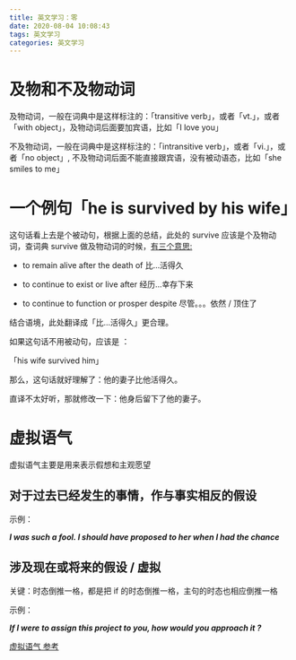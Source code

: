 ```yaml
---
title: 英文学习：零
date: 2020-08-04 10:08:43
tags: 英文学习
categories: 英文学习
---
```


# 及物和不及物动词

及物动词，一般在词典中是这样标注的：「transitive verb」，或者「vt.」，或者「with object」，及物动词后面要加宾语，比如「I love you」

不及物动词，一般在词典中是这样标注的：「intransitive verb」，或者「vi.」，或者「no object」, 不及物动词后面不能直接跟宾语，没有被动语态，比如「she smiles to me」

# 一个例句「he is survived by his wife」

这句话看上去是个被动句，根据上面的总结，此处的 survive 应该是个及物动词，查词典 survive 做及物动词的时候，[有三个意思:](https://www.merriam-webster.com/dictionary/survive)

+ to remain alive after the death of  比...活得久

+ to continue to exist or live after  经历...幸存下来

+  to continue to function or prosper despite 尽管。。。依然 / 顶住了

结合语境，此处翻译成「比...活得久」更合理。

如果这句话不用被动句，应该是 ：

「his wife survived him」 

那么，这句话就好理解了：他的妻子比他活得久。

直译不太好听，那就修改一下：他身后留下了他的妻子。

# 虚拟语气

虚拟语气主要是用来表示假想和主观愿望

## 对于过去已经发生的事情，作与事实相反的假设

示例：

***I was such a fool. I should have proposed to her when I had the chance***

## 涉及现在或将来的假设 / 虚拟

关键：时态倒推一格，都是把 if 的时态倒推一格，主句的时态也相应倒推一格

示例：

***If I were to assign this project to you, how would you approach it ?***

[虚拟语气 参考](https://www.zhihu.com/question/327458518/answer/713710105)











